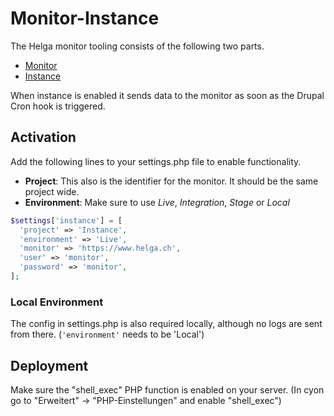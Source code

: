 # Monitor-Instance
The Helga monitor tooling consists of the following two parts.
- [Monitor](https://github.com/helga-agentur/drupal-module-monitor)
- [Instance](https://github.com/helga-agentur/drupal-module-monitor-instance)

When instance is enabled it sends data to the monitor as soon as the Drupal Cron hook is triggered.

## Activation
Add the following lines to your settings.php file to enable functionality.
<br/>
- **Project**: This also is the identifier for the monitor. It should be the same project wide.
- **Environment**: Make sure to use _Live_, _Integration_, _Stage_ or _Local_
```php
$settings['instance'] = [
  'project' => 'Instance',
  'environment' => 'Live',
  'monitor' => 'https://www.helga.ch',
  'user' => 'monitor',
  'password' => 'monitor',
];
```

### Local Environment
The config in settings.php is also required locally, although no logs are sent from there. (`'environment'` needs to be 'Local')

## Deployment
Make sure the "shell_exec" PHP function is enabled on your server. (In cyon go to "Erweitert" -> "PHP-Einstellungen" and enable "shell_exec")
